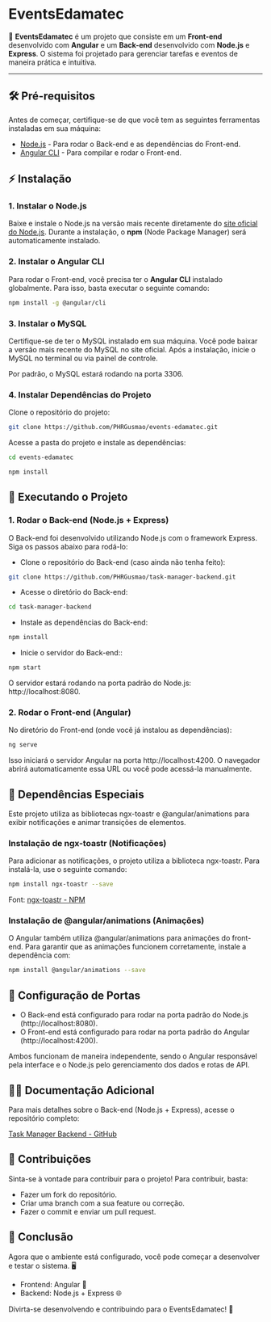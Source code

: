 # EventsEdamatec

🎉 **EventsEdamatec** é um projeto que consiste em um **Front-end** desenvolvido com **Angular** e um **Back-end** desenvolvido com **Node.js** e **Express**. O sistema foi projetado para gerenciar tarefas e eventos de maneira prática e intuitiva.

---

## 🛠️ **Pré-requisitos**

Antes de começar, certifique-se de que você tem as seguintes ferramentas instaladas em sua máquina:

- [Node.js](https://nodejs.org/) - Para rodar o Back-end e as dependências do Front-end.
- [Angular CLI](https://angular.io/cli) - Para compilar e rodar o Front-end.
  
## ⚡ **Instalação**

### 1. **Instalar o Node.js**

Baixe e instale o Node.js na versão mais recente diretamente do [site oficial do Node.js](https://nodejs.org/). Durante a instalação, o **npm** (Node Package Manager) será automaticamente instalado.

### 2. **Instalar o Angular CLI**

Para rodar o Front-end, você precisa ter o **Angular CLI** instalado globalmente. Para isso, basta executar o seguinte comando:

```bash
npm install -g @angular/cli
```
### 3. **Instalar o MySQL**
Certifique-se de ter o MySQL instalado em sua máquina. Você pode baixar a versão mais recente do MySQL no site oficial. Após a instalação, inicie o MySQL no terminal ou via painel de controle.

Por padrão, o MySQL estará rodando na porta 3306.

### 4. **Instalar Dependências do Projeto**

Clone o repositório do projeto:

```bash
git clone https://github.com/PHRGusmao/events-edamatec.git
```

Acesse a pasta do projeto e instale as dependências:
```bash
cd events-edamatec
```
```bash
npm install
```

## 🚀 **Executando o Projeto**

### 1. **Rodar o Back-end (Node.js + Express)**

O Back-end foi desenvolvido utilizando Node.js com o framework Express. Siga os passos abaixo para rodá-lo:
- Clone o repositório do Back-end (caso ainda não tenha feito):

```bash
git clone https://github.com/PHRGusmao/task-manager-backend.git
```

- Acesse o diretório do Back-end:
  
```bash
cd task-manager-backend
```

- Instale as dependências do Back-end:
  
```bash
npm install
```

- Inicie o servidor do Back-end::
  
```bash
npm start
```

O servidor estará rodando na porta padrão do Node.js: http://localhost:8080.

### 2. **Rodar o Front-end (Angular)**
No diretório do Front-end (onde você já instalou as dependências):
```bash
ng serve
```
Isso iniciará o servidor Angular na porta http://localhost:4200. O navegador abrirá automaticamente essa URL ou você pode acessá-la manualmente.

## 🔧 **Dependências Especiais**

Este projeto utiliza as bibliotecas ngx-toastr e @angular/animations para exibir notificações e animar transições de elementos.

### **Instalação de ngx-toastr (Notificações)**
Para adicionar as notificações, o projeto utiliza a biblioteca ngx-toastr. Para instalá-la, use o seguinte comando:
```bash
npm install ngx-toastr --save
```
Font: [ngx-toastr - NPM](https://www.npmjs.com/package/ngx-toastr)

### **Instalação de @angular/animations (Animações)**
O Angular também utiliza @angular/animations para animações do front-end. Para garantir que as animações funcionem corretamente, instale a dependência com:
```bash
npm install @angular/animations --save
```

## 🔄 **Configuração de Portas**

- O Back-end está configurado para rodar na porta padrão do Node.js (http://localhost:8080).
- O Front-end está configurado para rodar na porta padrão do Angular (http://localhost:4200).

Ambos funcionam de maneira independente, sendo o Angular responsável pela interface e o Node.js pelo gerenciamento dos dados e rotas de API.

## 🧑‍💻 **Documentação Adicional**

Para mais detalhes sobre o Back-end (Node.js + Express), acesse o repositório completo:

[Task Manager Backend - GitHub](https://github.com/PHRGusmao/task-manager-backend)

## 🎯 **Contribuições**

Sinta-se à vontade para contribuir para o projeto! Para contribuir, basta:

- Fazer um fork do repositório.
- Criar uma branch com a sua feature ou correção.
- Fazer o commit e enviar um pull request.

## 🎉 **Conclusão**

Agora que o ambiente está configurado, você pode começar a desenvolver e testar o sistema. 🖥️
- Frontend: Angular 🚀
- Backend: Node.js + Express 🌐

Divirta-se desenvolvendo e contribuindo para o EventsEdamatec! 🎉
